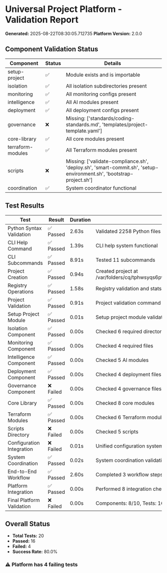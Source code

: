 # Universal Project Platform - Validation Report

**Generated:** 2025-08-22T08:30:05.712735
**Platform Version:** 2.0.0

## Component Validation Status

| Component | Status | Details |
|-----------|--------|----------|
| setup-project | ✅ | Module exists and is importable |
| isolation | ✅ | All isolation subdirectories present |
| monitoring | ✅ | All monitoring configs present |
| intelligence | ✅ | All AI modules present |
| deployment | ✅ | All deployment configs present |
| governance | ❌ | Missing: ['standards/coding-standards.md', 'templates/project-template.yaml'] |
| core-library | ✅ | All core modules present |
| terraform-modules | ✅ | All Terraform modules present |
| scripts | ❌ | Missing: ['validate-compliance.sh', 'deploy.sh', 'smart-commit.sh', 'setup-environment.sh', 'bootstrap-project.sh'] |
| coordination | ✅ | System coordinator functional |

## Test Results

| Test | Result | Duration | Notes |
|------|--------|----------|-------|
| Python Syntax Validation | ✅ Passed | 2.63s | Validated 2258 Python files |
| CLI Help Command | ✅ Passed | 1.39s | CLI help system functional |
| CLI Subcommands | ✅ Passed | 8.91s | Tested 11 subcommands |
| Project Creation | ✅ Passed | 0.94s | Created project at /var/folders/cq/tphwsyqs6pv4f2k71xk3nm980000gn/T/bootstrap_test_3t_duscd/test_project_20250822_083005 |
| Registry Operations | ✅ Passed | 1.58s | Registry validation and stats functional |
| Project Validation | ✅ Passed | 0.91s | Project validation command functional |
| Setup Project Module | ✅ Passed | 0.01s | Setup project module validation |
| Isolation Component | ✅ Passed | 0.00s | Checked 6 required directories |
| Monitoring Component | ✅ Passed | 0.00s | Checked 4 required files |
| Intelligence Component | ✅ Passed | 0.00s | Checked 5 AI modules |
| Deployment Component | ✅ Passed | 0.00s | Checked 4 deployment files |
| Governance Component | ❌ Failed | 0.00s | Checked 4 governance files |
| Core Library | ✅ Passed | 0.00s | Checked 8 core modules |
| Terraform Modules | ✅ Passed | 0.00s | Checked 6 Terraform modules |
| Scripts Directory | ❌ Failed | 0.00s | Checked 5 scripts |
| Configuration Integration | ❌ Failed | 0.01s | Unified configuration system |
| System Coordination | ✅ Passed | 0.02s | System coordination validation |
| End-to-End Workflow | ✅ Passed | 2.60s | Completed 3 workflow steps |
| Platform Integration | ✅ Passed | 0.00s | Performed 8 integration checks |
| Final Platform Validation | ❌ Failed | 0.00s | Components: 8/10, Tests: 16/19 |

## Overall Status

- **Total Tests:** 20
- **Passed:** 16
- **Failed:** 4
- **Success Rate:** 80.0%

### ⚠️ Platform has 4 failing tests
